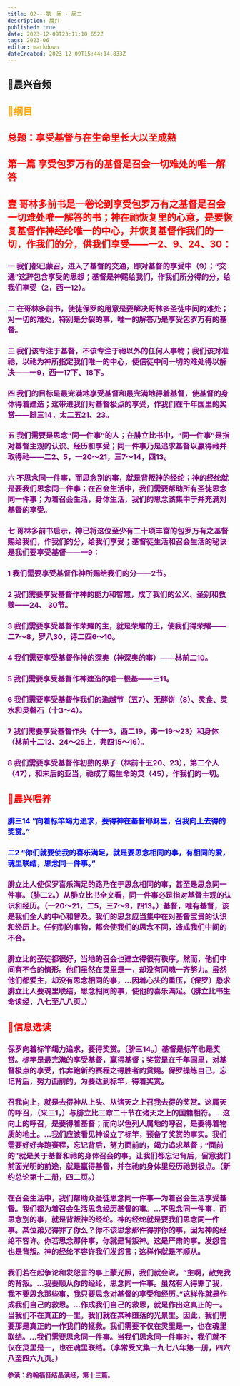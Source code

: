 ```yaml
---
title: 02---第一周 · 周二
description: 晨兴
published: true
date: 2023-12-09T23:11:10.652Z
tags: 2023-06
editor: markdown
dateCreated: 2023-12-09T15:44:14.833Z
---
```


## 🎵晨兴音频

## <font color=orange>📖纲目</font>

## <font color=red>**总题：享受基督与在生命里长大以至成熟**</font>

## <font color=red>**第一篇 享受包罗万有的基督是召会一切难处的唯一解答**</font>

## <font color=red>**壹 哥林多前书是一卷论到享受包罗万有之基督是召会一切难处唯一解答的书；神在祂恢复里的心意，是要恢复基督作神经纶唯一的中心，并恢复基督作我们的一切，作我们的分，供我们享受——一2、9、24、30：**</font>

### <font color=purple>**一 我们都已蒙召，进入了基督的交通，即对基督的享受中（9）；“交通”这辞包含享受的思想；基督是神赐给我们，作我们所分得的分，给我们享受（2，西一12）。**</font>

### <font color=purple>**二 在哥林多前书，使徒保罗的用意是要解决哥林多圣徒中间的难处；对一切的难处，特别是分裂的事，唯一的解答乃是享受包罗万有的基督。**</font>

### <font color=purple>**三 我们该专注于基督，不该专注于祂以外的任何人事物；我们该对准祂，以祂为神所指定我们唯一的中心，使信徒中间一切的难处得以解决——一9，西一17下、18下。**</font>

### <font color=purple>**四 我们的目标是最完满地享受基督和最完满地得着基督，使基督的身体得着建造；这带进我们对基督极点的享受，作我们在千年国里的奖赏——腓三14，太二五21、23。**</font>

### <font color=purple>**五 我们需要是思念“同一件事”的人；在腓立比书中，“同一件事”是指对基督主观的认识、经历和享受；同一件事乃是追求基督以赢得祂并取得祂——二2、5，一20～21，三7～14，四13。**</font>

### <font color=purple>**六 不思念同一件事，而思念别的事，就是背叛神的经纶；神的经纶就是要我们思念同一件事；在召会生活中，我们需要帮助所有圣徒思念同一件事；为着召会生活，身体生活，我们的思念该集中于并充满对基督的享受。**</font>

### <font color=purple>**七 哥林多前书启示，神已将这位至少有二十项丰富的包罗万有之基督赐给我们，作我们的分，给我们享受；基督徒生活和召会生活的秘诀是我们要享受基督——一9：**

### **1 我们需要享受基督作神所赐给我们的分——2节。**

### **2 我们需要享受基督作神的能力和智慧，成了我们的公义、圣别和救赎——24、 30节。**

### **3 我们需要享受基督作荣耀的主，就是荣耀的王，使我们得荣耀——二7～8，罗八30，诗二四6～10。**

### **4 我们需要享受基督作神的深奥（神深奥的事）——林前二10。**

### **5 我们需要享受基督作神建造的唯一根基——三11。**

### **6 我们需要享受基督作我们的逾越节（五7）、无酵饼（8）、灵食、灵水和灵磐石（十3～4）。**

### **7 我们需要享受基督作头（十一3，西二19，弗一19～23）和身体（林前十二12、24～25上，弗四15～16）。**

### **8 我们需要享受基督作初熟的果子（林前十五20、23），第二个人（47），和末后的亚当，祂成了赐生命的灵（45），作我们的一切。**

## <font color=red>📖晨兴喂养</font>

### <font color=blue>腓三14   “向着标竿竭力追求，要得神在基督耶稣里，召我向上去得的奖赏。”</font>

### <font color=blue>二2   “你们就要使我的喜乐满足，就是要思念相同的事，有相同的爱，魂里联结，思念同一件事。”</font>

### 腓立比人使保罗喜乐满足的路乃在于思念相同的事，甚至是思念同一件事。（腓二2。）从腓立比书全文看，同一件事必是指对基督主观的认识和经历。（一20～21，二5，三7～9，四13。）基督，唯有基督，该是我们全人的中心和普及。我们的思念应当集中在对基督宝贵的认识和经历上。任何别的事物，都会使我们的思念不同，造成我们中间的不合。

### 腓立比的圣徒都很好，当地的召会也建立得很有秩序。然而，他们中间有不合的情形。他们虽然在灵里是一，却没有同魂一齐努力。虽然他们都爱主，却没有思念相同的事，…因着心头的重压，〔保罗〕恳求腓立比人要魂里联结，思念相同的事，使他的喜乐满足。（腓立比书生命读经，八七至八八页。）

## <font color=red>📖信息选读</font>

### 保罗向着标竿竭力追求，要得奖赏。〔腓三14。〕基督是标竿也是奖赏。标竿是最完满的享受基督，赢得基督；奖赏是在千年国里，对基督极点的享受，作奔跑新约赛程之得胜者的赏赐。保罗操练自己，忘记背后，努力面前的，为要达到标竿，得着奖赏。

### 召我向上，就是去得神从上头、从诸天之上召我去得的奖赏。这属天的呼召，（来三1，）与腓立比三章二十节在诸天之上的国籍相符。…这向上的呼召，是要得着基督；而向以色列人属地的呼召，是要得着物质的地土。…我们应该看见神设立了标竿，预备了奖赏的事实。我们需要好好奔跑赛程，忘记背后，努力面前的，竭力追求基督；“面前的”就是关于基督和祂的身体召会的事。让我们都忘记背后，留意我们前面光明的前途，就是赢得基督，并在祂的身体里经历祂到极点。（新约总论第十二册，四二页。）

### 在召会生活中，我们帮助众圣徒思念同一件事—为着召会生活享受基督。我们都为着召会生活思念经历基督的事。…不思念同一件事，而思念别的事，就是背叛神的经纶。神的经纶就是要我们思念同一件事。某位弟兄得罪了你么？你不该思念那件得罪你的事，因为神的经纶不容许。你若思念那件事，你就是背叛神。这是严肃的事。发怨言也是背叛。神的经纶不容许我们发怨言；这样作就是不顺从。

### 我们若在起争论和发怨言的事上蒙光照，我们就会说，“主啊，赦免我的背叛。…我要顺从你的经纶，思念同一件事。虽然有人得罪了我，我不要思念那些事，我只要思念对基督的享受和经历。”这样作就是作成我们自己的救恩。…作成我们自己的救恩，就是作出这真正的一。当我们不在真正的一里，我们就在某种堕落的光景里。因此，我们需要那是真正的一作我们的拯救。我们需要不仅在灵里是一，也在魂里联结。…我们需要思念同一件事。当我们思念同一件事时，我们就不仅在灵里是一，也在魂里联结。（李常受文集一九七八年第一册，四六八至四六九页。）

**参读：约翰福音结晶读经，第十三篇。**
<!-- Google tag (gtag.js) -->
<script async src="https://www.googletagmanager.com/gtag/js?id=G-1P8709Z16T"></script>
<script>
  window.dataLayer = window.dataLayer || [];
  function gtag(){dataLayer.push(arguments);}
  gtag('js', new Date());

  gtag('config', 'G-1P8709Z16T');
</script>